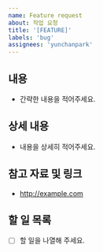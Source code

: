 ```yaml
---
name: Feature request
about: 작업 요청
title: '[FEATURE]'
labels: 'bug'
assignees: 'yunchanpark'
---
```


## 내용

-   간략한 내용을 적어주세요.

## 상세 내용

-   내용을 상세히 적어주세요.

## 참고 자료 및 링크

-   http://example.com

## 할 일 목록

-   [ ] 할 일을 나열해 주세요.

